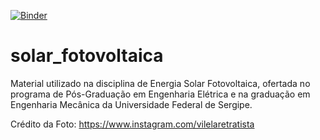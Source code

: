 ﻿[![Binder](https://mybinder.org/badge_logo.svg)](https://mybinder.org/v2/gh/dbr-ufs/solar_fotovoltaica/master)

# solar_fotovoltaica
Material utilizado na disciplina de Energia Solar Fotovoltaica, ofertada no programa de Pós-Graduação em Engenharia Elétrica e na graduação em Engenharia Mecânica da Universidade Federal de Sergipe.

Crédito da Foto: https://www.instagram.com/vilelaretratista
